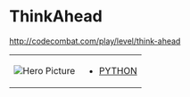 # ThinkAhead 

http://codecombat.com/play/level/think-ahead
<table>
<tr>
<td>

![Hero Picture](hero.png?raw=true "Hero Picture")

</td>
<td>
<ul>
<li>

[PYTHON](ThinkAhead.py)

</li>
</td>
</tr>
<table>